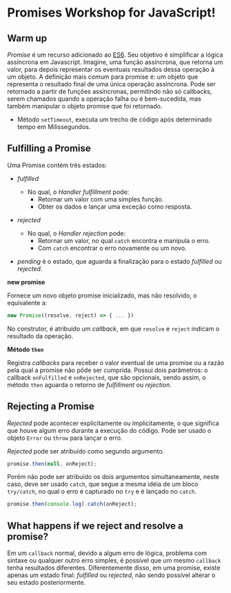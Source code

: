 # Promises Workshop for JavaScript!

## Warm up

_Promise_ é um recurso adicionado ao [ES6](https://tc39.github.io/ecma262/#sec-promise-objects).
Seu objetivo é simplificar a lógica assíncrona em Javascript. Imagine, uma função assíncrona, 
que retorna um valor, para depois representar os eventuais resultados dessa operação à 
um objeto. A definição mais comum para promise é: um objeto que representa o resultado final de 
uma única operação assíncrona. Pode ser retornado a partir de funções assíncronas, permitindo 
não só callbacks, serem chamados quando a operação falha ou é bem-sucedida, mas também manipular 
o objeto promise que foi retornado.

- Método `setTimeout`, executa um trecho de código após determinado tempo em Milissegundos.

## Fulfilling a Promise

Uma Promise contém três estados:

- _fulfilled_
  - No qual, o _Handler fulfillment_ pode:
    - Retornar um valor com uma simples função.
    - Obter os dados e lançar uma exceção como resposta.

- _rejected_
  - No qual, o _Handler rejection_ pode:
    - Retornar um valor, no qual `catch` encontra e manipula o erro.
    - Com `catch` encontrar o erro novamente ou um novo. 

- _pending_ é o estado, que aguarda a finalização para o estado _fulfilled_ ou _rejected_.

**new promise**

Fornece um novo objeto promise inicializado, mas não resolvido, o equivalente a:

```js
new Promise((resolve, reject) => { ... })
```

No construtor, é atribuído um _callback_, em que `resolve` e `reject` indicam o resultado
da operação.

**Método `then`** 

Registra _callbacks_ para receber o valor eventual de uma promise ou a razão pela qual 
a promise não pôde ser cumprida. Possui dois parâmetros: o callback `onFulfilled` e 
`onRejected`, que são opcionais, sendo assim, o método `then` aguarda o retorno de 
_fulfillment_ ou _rejection_.

## Rejecting a Promise

_Rejected_ pode acontecer explicitamente ou implicitamente, o que significa que houve
algum erro durante a execução do código. Pode ser usado o objeto `Error` ou `throw` 
para lançar o erro. 

_Rejected_ pode ser atribuído como segundo argumento.

```js
promise.then(null, onReject);
```

Porém não pode ser atribuído os dois argumentos simultaneamente, neste caso, 
deve ser usado `catch`, que segue a mesma idéia de um bloco `try/catch`, no 
qual o erro é capturado no `try` e é lançado no `catch`.

```js
promise.then(console.log).catch(onReject);
```

## What happens if we reject and resolve a promise?

Em um `callback` normal, devido a algum erro de lógica, problema com sintaxe ou 
qualquer outro erro simples, é possível que um mesmo `callback` tenha resultados 
diferentes. Diferentemente disso, em uma promise, existe apenas um estado final: 
_fulfilled_ ou _rejected_, não sendo possível alterar o seu estado posteriormente.
